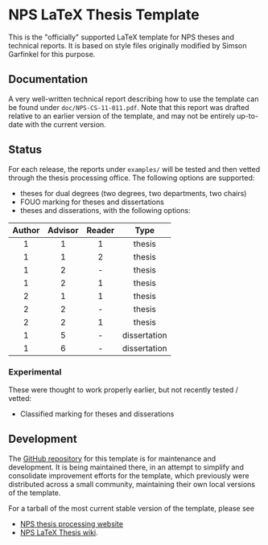 NPS LaTeX Thesis Template
=========================

This is the "officially" supported LaTeX template
for NPS theses and technical reports. It is
based on style files originally modified by Simson Garfinkel
for this purpose.

Documentation
-------------
A very well-written technical report describing how to use the
template can be found under `doc/NPS-CS-11-011.pdf`. Note that this
report was drafted relative to an earlier version of the template, and may
not be entirely up-to-date with the current version.

Status
------
For each release, the reports under `examples/` will be tested and then vetted 
through the thesis processing office. The following options are supported:

* theses for dual degrees (two degrees, two departments, two chairs)
* FOUO marking for theses and dissertations
* theses and disserations, with the following options:

|  Author | Advisor | Reader | Type   |
|:-------:|:-------:|:------:|:------:|
| 1       | 1       | 1      | thesis |
| 1       | 1       | 2      | thesis |
| 1       | 2       | -      | thesis |
| 1       | 2       | 1      | thesis |
| 2       | 1       | 1      | thesis |
| 2       | 2       | -      | thesis |
| 2       | 2       | 1      | thesis |
| 1       | 5       | -      | dissertation |
| 1       | 6       | -      | dissertation |


### Experimental 
These were thought to work properly earlier, but not recently tested / vetted:

* Classified marking for theses and disserations


Development
-----------
The [GitHub repository](https://github.com/nps-tug/nps-thesis-template) 
for this template is for maintenance and development.
It is being maintained there, in an attempt to simplify and consolidate
improvement efforts for the template, which previously were distributed
across a small community, maintaining their own local versions of the template.

For a tarball of the most current stable version of the template, please see

* [NPS thesis processing website](http://www.nps.edu/research/research1.html)
* [NPS LaTeX Thesis wiki](https://wiki.nps.edu/display/LaTexTP/LaTex+Thesis+Portal).

